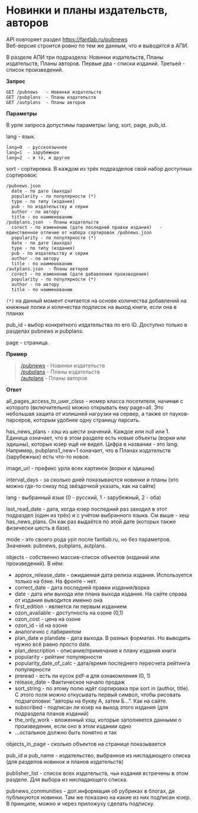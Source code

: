 # Новинки и планы издательств, авторов

API повторяет раздел https://fantlab.ru/pubnews  
Веб-версия строится ровно по тем же данным, что и выводятся в АПИ.

В разделе АПИ три подраздела: Новинки издательств, Планы издательств, Планы авторов.
Первые два - списки изданий. Третьей - список произведений.

**Запрос**
```
GET /pubnews   - Новинки издательств
GET /pubplans  - Планы издательств
GET /autplans  - Планы авторов
```

**Параметры**

В урле запроса допустимы параметры: lang, sort, page, pub_id.

lang - язык.
```
lang=0  - русскоязычное
lang=1  - зарубежное
lang=2  - и то, и другое
```

sort - сортировка. В каждом из трёх подразделов свой набор доступных сортировок:
```
/pubnews.json
  date - по дате (выхода)
  popularity - по популярности (*)
  type - по типу (издания)
  pub - по издательству и серии
  author - по автору
  title - по наименованию
/pubplans.json  - Планы издательств
  corect - по изменению (дате последней правки издания)   - единственное отличие от набора сортировок /pubnews.json
  popularity - по популярности (*)
  date - по дате (выхода)
  type - по типу (издания)
  pub - по издательству и серии
  author - по автору
  title - по наименованию
/autplans.json  - Планы авторов
  corect - по изменению (дате добавления произведения)
  popularity - по популярности (*)
  author - по автору
  title - по наименованию
```
`(*)` на данный момент считается на основе количества добавлений на книжные полки и количества подписок на выход книги, если она в планах

pub_id - выбор конкретного издательства по его ID.
Доступно только в разделах pubnews и pubplans.

page - страница.

**Пример**
> [/pubnews](https://api.fantlab.ru/pubnews)   - Новинки издательств  
> [/pubplans](https://api.fantlab.ru/pubplans) - Планы издательств  
> [/autplans](https://api.fantlab.ru/autplans) - Планы авторов  



**Ответ**

all_pages_access_to_user_class  - номер класса посетителя, начиная с которого (включительно) можно открывать ему page=all.
Это небольшая защита от излишней нагрузки на сервер, а также от пауков-парсеров, которым удобнее одну страницу парсить.

has_news_plans - хэш из шести значений. Каждое или null или 1. Единица означает, что в этом разделе есть новые объекты (ворки или эдишны), которых юзер ещё не видел. Цифра в названии - это lang.
Например, pubplans1_new=1 означает, что в Планах издательств (зарубежных) есть что-то новое.

image_url - префикс урла всех картинок (ворки и эдишны)

interval_days - за сколько дней показываются новинки и планы (это можно где-то снизу под звёздочкой указать, как на сайте)

lang - выбранный язык (0 - русский, 1 - зарубежный, 2 - оба)

last_read_date - дата, когда юзер последний раз заходил в этот подраздел (один из трёх) и с учётом выбранного языка. См выше - хеш has_news_plans. Он как раз выдаётся по этой дате (которых также физически шесть в базе).

mode - это своего рода урл после fantlab.ru, но без параметров. Значения: pubnews, pubplans, autplans.

objects - собственно массив-список объектов (изданий или произведений).
  В нём:
  - approx_release_date - ожидаемая дата релиза издания. Используется только на бэке. На фронте - нет.
  - correct_date - дата последней правки издания/ворка
  - date - дата или выхода или плана выхода издания. На сайте справа от издания выводится именно она
  - first_edition - является ли первым изданием
  - ozon_available - доступность на озоне (0,1)
  - ozon_cost - цена на озоне 
  - ozon_id - id на озоне
  - аналогично с лабиринтом
  - plan_date и plandate - дата выхода. В разных форматах. Но выводить нужно всё равно просто date.
  - plan_description - описание/примечание к плану издания книги
  - popularity - рейтинг популярности
  - popularity_date_of_calc - дата/время последнего пересчета рейтинга популярности
  - preread - есть ли кусок pdf-а для ознакомления (0, 1)
  - release_date - Фактическое начало продаж
  - sort_string - по этому полю идёт сортировка при sort in (author, title). С этого поля можно откусывать первый символ, чтобы рисовать подзаголовки: "авторы на букву А, затем Б...". Как на сайте.
  - subscribed - подписан ли юзер на выход этого издания (для подраздела планов изданий)
  - the_only_work - вложенный хэш, которые заполняется данными о произведении, если оно в этом издании одно
  - ...остальное должно быть понятно и так
  
 objects_in_page - сколько объектов на странице показывается
 
 pub_id и pub_name - издательство, выбранное из ниспадающего списка (для разделов новинок и планов издательств)
 
 publisher_list - список всех издательств, чьи издания встречены в этом разделе. Для выбора из ниспадающего списка.
 
 pubnews_communities - доп.информация об рубриках в блогах, де публикуются новинки. Там же показано на какие из них подписан юзер. В принципе, можно и через приложуху сделать подписку.
